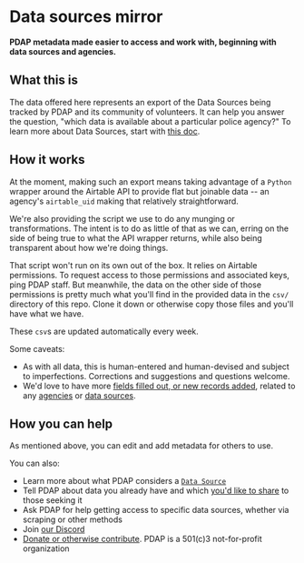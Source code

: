 # Data sources mirror
**PDAP metadata made easier to access and work with, beginning with data sources and agencies.**

## What this is
The data offered here represents an export of the Data Sources being tracked by PDAP and its community of volunteers. It can help you answer the question, "which data is available about a particular police agency?" To learn more about Data Sources, start with [this doc](https://docs.pdap.io/activities/data-sources/what-is-a-data-source).


## How it works
At the moment, making such an export means taking advantage of a `Python` wrapper around the Airtable API to provide flat but joinable data -- an agency's `airtable_uid` making that relatively straightforward.

We're also providing the script we use to do any munging or transformations. The intent is to do as little of that as we can, erring on the side of being true to what the API wrapper returns, while also being transparent about how we're doing things.

That script won't run on its own out of the box. It relies on Airtable permissions. To request access to those permissions and associated keys, ping PDAP staff. But meanwhile, the data on the other side of those permissions is pretty much what you'll find in the provided data in the `csv/` directory of this repo. Clone it down or otherwise copy those files and you'll have what we have.

These `csv`s are updated automatically every week.

Some caveats:
- As with all data, this is human-entered and human-devised and subject to imperfections. Corrections and suggestions and questions welcome.
- We'd love to have more [fields filled out, or new records added](https://docs.pdap.io/activities/share-data/contribute-data-sources), related to any [agencies](https://airtable.com/shr43ihbyM8DDkKx4) or [data sources](https://airtable.com/shrUAtA8qYasEaepI/tblx8XaKnFTphWNQM).

## How you can help
As mentioned above, you can edit and add metadata for others to use.

You can also:
- Learn more about what PDAP considers a [`Data Source`](https://docs.pdap.io/activities/data-sources/what-is-a-data-source)
- Tell PDAP about data you already have and which [you'd like to share](https://docs.pdap.io/activities/share-data/contribute-data-sources#spreadsheet-of-data-sources) to those seeking it
- Ask PDAP for help getting access to specific data sources, whether via scraping or other methods
- Join [our Discord](https://discord.com/invite/cn2ZpVTdw7)
- [Donate or otherwise contribute](https://pdap.io/contribute.html). PDAP is a 501(c)3 not-for-profit organization
